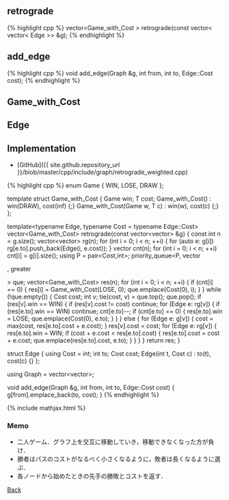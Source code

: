 ## retrograde

{% highlight cpp %}
vector<Game_with_Cost<Cost> > retrograde(const vector< vector< Edge >> &g);
{% endhighlight %}

## add_edge

{% highlight cpp %}
void add_edge(Graph &g, int from, int to, Edge::Cost cost);
{% endhighlight %}

## Game_with_Cost

## Edge

## Implementation

- [GitHub]({{ site.github.repository_url }}/blob/master/cpp/include/graph/retrograde_weighted.cpp)

{% highlight cpp %}
enum Game { WIN, LOSE, DRAW };

template<typename T>
struct Game_with_Cost {
  Game win;
  T cost;
  Game_with_Cost() : win(DRAW), cost(inf<T>) {;}
  Game_with_Cost(Game w, T c) : win(w), cost(c) {;}
};

template<typename Edge, typename Cost = typename Edge::Cost>
vector<Game_with_Cost<Cost>> retrograde(const vector<vector<Edge>> &g) {
  const int n = g.size();
  vector<vector<Edge>> rg(n);
  for (int i = 0; i < n; ++i) {
    for (auto e: g[i]) rg[e.to].push_back(Edge(i, e.cost));
  }
  vector<int> cnt(n);
  for (int i = 0; i < n; ++i) cnt[i] = g[i].size();
  using P = pair<Cost,int>;
  priority_queue<P, vector<P>, greater<P>> que;
  vector<Game_with_Cost<Cost>> res(n);
  for (int i = 0; i < n; ++i) {
    if (cnt[i] == 0) {
      res[i] = Game_with_Cost<Cost>(LOSE, 0);
      que.emplace(Cost(0), i);
    }
  }
  while (!que.empty()) {
    Cost cost;
    int v;
    tie(cost, v) = que.top();
    que.pop();
    if (res[v].win == WIN) {
      if (res[v].cost != cost) continue;
      for (Edge e: rg[v]) {
        if (res[e.to].win == WIN) continue;
        cnt[e.to]--;
        if (cnt[e.to] == 0) {
          res[e.to].win = LOSE;
          que.emplace(Cost(0), e.to);
        }
      }
    }
    else {
      for (Edge e: g[v]) {
        cost = max(cost, res[e.to].cost + e.cost);
      }
      res[v].cost = cost;
      for (Edge e: rg[v]) {
        res[e.to].win = WIN;
        if (cost + e.cost < res[e.to].cost) {
          res[e.to].cost = cost + e.cost;
          que.emplace(res[e.to].cost, e.to);
        }
      }
    }
  }
  return res;
}

struct Edge {
  using Cost = int;
  int to;
  Cost cost;
  Edge(int t, Cost c) : to(t), cost(c) {}
};

using Graph = vector<vector<Edge>>;

void add_edge(Graph &g, int from, int to, Edge::Cost cost) {
  g[from].emplace_back(to, cost);
}
{% endhighlight %}

{% include mathjax.html %}

### Memo

- 二人ゲーム．グラフ上を交互に移動していき，移動できなくなった方が負け．
- 勝者はパスのコストがなるべく小さくなるように，敗者は長くなるように選ぶ．
- 各ノードから始めたときの先手の勝敗とコストを返す．

[Back](../..)
